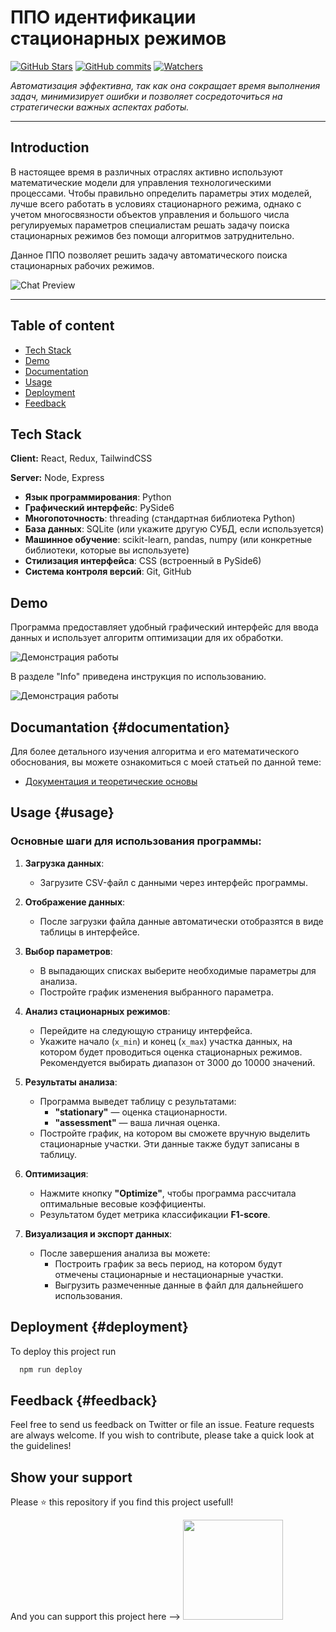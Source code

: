 
# ППО идентификации стационарных режимов 

[![GitHub Stars](https://img.shields.io/github/stars/Mart-igor/GUI_for_identifying_stationary_mode.svg)](https://github.com/Mart-igor/GUI_for_identifying_stationary_mode/stargazers)
[![GitHub commits](https://img.shields.io/github/commits-since/aregtech/areg-sdk/v1.0.0.svg?style=social)](https://GitHub.com/aregtech/areg-sdk/commit/)
[![Watchers](https://img.shields.io/github/watchers/aregtech/areg-sdk?style=social)](https://github.com/aregtech/areg-sdk/watchers)


*Автоматизация эффективна, так как она сокращает время выполнения задач, минимизирует ошибки и позволяет сосредоточиться на стратегически важных аспектах работы.*

---

## Introduction

В настоящее время в различных отраслях активно используют математические модели для управления технологическими процессами. Чтобы правильно определить параметры этих моделей, лучше всего работать в условиях стационарного режима, однако с учетом многосвязности объектов управления и большого числа регулируемых параметров специалистам решать задачу поиска стационарных режимов без помощи алгоритмов затруднительно.

Данное ППО позволяет решить задачу автоматического поиска стационарных рабочих режимов.


![Chat Preview](gif_and_screen\Clipchamp4-ezgif.com-video-to-gif-converter.gif)

---

## Table of content
 - [Tech Stack](#tech-stack)
 - [Demo](#demo)
 - [Documentation](#documentation)
 - [Usage](#usage)
 - [Deployment](#deployment)
 - [Feedback](#feedback)


<a id="tech-stack"><h2>Tech Stack</h2></a>

**Client:** React, Redux, TailwindCSS

**Server:** Node, Express

- **Язык программирования**: Python
- **Графический интерфейс**: PySide6
- **Многопоточность**: threading (стандартная библиотека Python)
- **База данных**: SQLite (или укажите другую СУБД, если используется)
- **Машинное обучение**: scikit-learn, pandas, numpy (или конкретные библиотеки, которые вы используете)
- **Стилизация интерфейса**: CSS (встроенный в PySide6)
- **Система контроля версий**: Git, GitHub

## Demo

Программа предоставляет удобный графический интерфейс для ввода данных и использует алгоритм оптимизации для их обработки.

![Демонстрация работы](screenshots/demo.gif)

В разделе "Info" приведена инструкция по использованию.

![Демонстрация работы](screenshots/demo.gif)


## Documantation {#documentation}

Для более детального изучения алгоритма и его математического обоснования, вы можете ознакомиться с моей статьей по данной теме:  
- [Документация и теоретические основы](https://linktodocumentation)

 
## Usage {#usage}

### Основные шаги для использования программы:

1. **Загрузка данных**:
   - Загрузите CSV-файл с данными через интерфейс программы.

2. **Отображение данных**:
   - После загрузки файла данные автоматически отобразятся в виде таблицы в интерфейсе.

3. **Выбор параметров**:
   - В выпадающих списках выберите необходимые параметры для анализа.
   - Постройте график изменения выбранного параметра.

4. **Анализ стационарных режимов**:
   - Перейдите на следующую страницу интерфейса.
   - Укажите начало (`x_min`) и конец (`x_max`) участка данных, на котором будет проводиться оценка стационарных режимов. Рекомендуется выбирать диапазон от 3000 до 10000 значений.

5. **Результаты анализа**:
   - Программа выведет таблицу с результатами:
     - **"stationary"** — оценка стационарности.
     - **"assessment"** — ваша личная оценка.
   - Постройте график, на котором вы сможете вручную выделить стационарные участки. Эти данные также будут записаны в таблицу.

6. **Оптимизация**:
   - Нажмите кнопку **"Optimize"**, чтобы программа рассчитала оптимальные весовые коэффициенты.
   - Результатом будет метрика классификации **F1-score**.

7. **Визуализация и экспорт данных**:
   - После завершения анализа вы можете:
     - Построить график за весь период, на котором будут отмечены стационарные и нестационарные участки.
     - Выгрузить размеченные данные в файл для дальнейшего использования.


## Deployment {#deployment}

To deploy this project run

```bash
  npm run deploy
```


## Feedback {#feedback}

Feel free to send us feedback on Twitter or file an issue. Feature requests are always welcome. If you wish to contribute, please take a quick look at the guidelines!

## Show your support

Please ⭐️ this repository if you find this project usefull!

And you can support this project here --> 
<a href="https://www.patreon.com/FranckAbgrall">
  <img src="https://c5.patreon.com/external/logo/become_a_patron_button@2x.png" width="160">
</a>